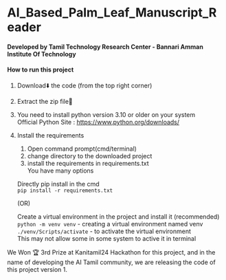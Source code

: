 # AI_Based_Palm_Leaf_Manuscript_Reader
#### Developed by Tamil Technology Research Center - Bannari Amman Institute Of Technology

#### How to run this project
1. Download⬇️ the code (from the top right corner)
   
2. Extract the zip file📁
   
3. You need to install python version 3.10 or older on your system<br>
   Official Python Site : https://www.python.org/downloads/
  
4. Install the requirements
   1. Open command prompt(cmd/terminal)
   2. change directory to the downloaded project
   3. install the requirements in requirements.txt <br>
   You have many options<br>
   
   Directly pip install in the cmd<br>
   `pip install -r requirements.txt`

   (OR)

   Create a virtual environment in the project and install it (recommended)<br>
   `python -m venv venv` - creating a virtual environment named venv<br>
   `./venv/Scripts/activate` - to activate the virtual environment<br>
    This may not allow some in some system to active it in terminal<br>


We Won 🏆 3rd Prize at Kanitamil24 Hackathon for this project, and in the name of developing the AI Tamil community, we are releasing the code of this project version 1.
